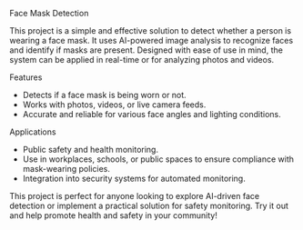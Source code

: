  Face Mask Detection

This project is a simple and effective solution to detect whether a person is wearing a face mask. It uses AI-powered image analysis to recognize faces and identify if masks are present. Designed with ease of use in mind, the system can be applied in real-time or for analyzing photos and videos.  

 Features

- Detects if a face mask is being worn or not.  
- Works with photos, videos, or live camera feeds.  
- Accurate and reliable for various face angles and lighting conditions.  

 Applications

- Public safety and health monitoring.  
- Use in workplaces, schools, or public spaces to ensure compliance with mask-wearing policies.  
- Integration into security systems for automated monitoring.  

This project is perfect for anyone looking to explore AI-driven face detection or implement a practical solution for safety monitoring. Try it out and help promote health and safety in your community!
